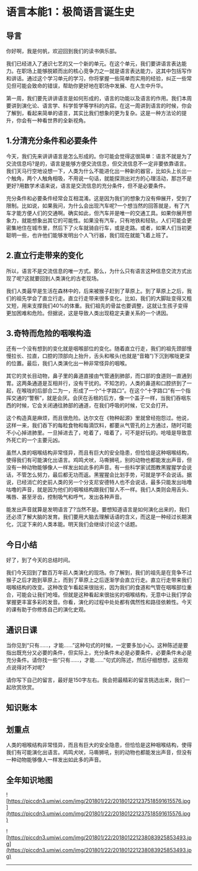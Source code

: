 # 语言本能1：极简语言诞生史

## 导言

你好啊，我是何帆，欢迎回到我们的读书俱乐部。

我们已经进入了通识七艺的又一个新的单元。在这个单元，我们要讲语言表达能力。在职场上能够脱颖而出的核心竞争力之一就是语言表达能力，这其中包括写作和讲话。通过这个学习单元的学习，你将掌握一些简单而实用的经验，纠正一些常见但可能会致命的错误，帮助你更好地在职场中发展、在人生中升华。

第一周，我们要先讲讲语言是如何形成的，语言的功能以及语言的作用。我们本周要讲到演化论、语言学、科学哲学等学科的内容。在这一周讲到语言的时候，你会了解到，看起来简单的语言，其实比我们想象的更为复杂。这是一种方法论的提升，你会有一种看世界的全新视角。

## 1.分清充分条件和必要条件

今天，我们先来讲讲语言是怎么形成的。你可能会觉得这很简单：语言不就是为了交流信息吗?是的，语言是能够方便交流信息，但交流信息不一定非要依靠语言。我们天马行空地设想一下，人类为什么不能进化出一种新的器官，比如头上长出一个触角，两个人触角相吸，不用说一句话，就能探测出对方的心理活动，那岂不是更好?用数学术语来说，语言是交流信息的充分条件，但不是必要条件。

充分条件和必要条件经常会互相混淆。这是因为我们的想象力没有伸展开，受到了限制。比如说，如果我问，为什么会出现汽车呢?一个想当然的回答就是，有了汽车才能方便人们的交通啊。确实如此，但汽车并是唯一的交通工具。如果你展开想象力，就能想象出其它的可能性。如果没有汽车，只有地铁和轻轨，人们可能会更密集地住在城市里，然后下了火车就骑自行车，或是走路。或者，如果人们当初更聪明一些，也许他们能够发明出个人飞行器，我们现在就能飞着上班了。

## 2.直立行走带来的变化

所以，语言不是交流信息的唯一方式。那么，为什么只有语言这种信息交流方式出现了呢?这就要回到人类演化的古老现场。

我们人类最早是生活在森林中的，后来被猴子赶到了草原上。到了草原上之后，我们的祖先学会了直立行走。直立行走带来很多变化。比如，我们的大脚趾变得又粗又短，用来支撑我们40%的体重。我们祖先的骨盆也要调整，这就让生孩子变得更加困难和危险。但据说，这是导致人类出现稳定夫妻关系的一个诱因。

## 3.奇特而危险的咽喉构造

还有一个没有想到的变化就是咽喉部位的变化。随着直立行走，我们的祖先颈部慢慢拉长、拉直，口腔的顶部向上抬升，舌头和喉头(也就是“音箱”)下沉到喉咙更深的位置。最后，我们人类演化出一种非常怪异的咽喉。

其它的灵长目动物，鼻子里的鼻道直接由气管通到肺部，而口部的食道则一直通到胃。这两条通道是互相并行，没有干扰的。不知怎的，人类的鼻道和口腔挤到了一起，在喉咙的后部合二为一，形成了一个“十字路口”。在这个“十字路口”有一个指挥交通的“警察”，就是会厌。会厌在舌根的后方，像一个盖子一样，当我们吞咽东西的时候，它会关闭通往肺部的通道，在我们呼吸的时候，它又会打开。

这个构造真是麻烦，而且很危险。达尔文在《物种起源》里就曾经抱怨过。他说，这样一来，我们吞下的每粒食物和每滴饮料，都要从气管孔的上方通过，随时可能不小心掉进肺里。一旦掉进去了，呛着了，噎着了，可不是好玩的。呛噎是导致意外死亡的一个主要元凶。

虽然人类的咽喉结构非常怪异，而且有巨大的安全隐患，但恰恰是这种咽喉结构，使得我们有可能演化出语言。鸡鸣犬吠，马嘶狮吼，别的动物也都能发出声音，但没有一种动物能够像人一样发出如此多的声音。有一些科学家试图教黑猩猩学会说话，不管怎么努力，最后都无功而返。黑猩猩会比划手势，可就是学不会说话。据说，已经消亡的史前人类的另一个分支尼安德特人也不会说话，最多只能发出咕噜咕噜的声音，就是因为他们的咽喉结构跟我们智人不一样。我们人类则会用舌头、嘴唇、甚至牙齿，控制吸气和呼气，发出各种声音。

能发出声音就算是发明语言了?当然不是。要想知道语言是如何演化出来的，我们还必须了解大脑的发育。我们要用大脑去理解话语的含义，而这是一种经过长期演化，沉淀下来的人类本能。明天我们会继续讨论这个话题。

## 今日小结

好了，到了今天的总结时间。

我们今天回到了数百万年前人类演化的现场。你了解到，我们的祖先是在竞争不过猴子之后才跑到草原上，而到了草原上之后逐渐学会直立行走。直立行走带来我们咽喉结构的改变。这种改变乍看起来很拙劣，因为我们的食道和气管在咽喉部位重合，可能会让我们呛噎。但就是这种看起来很拙劣的咽喉结构，无意中让我们学会掌握更丰富多彩的发音。你看，演化的过程中处处都有偶然性和路径依赖性。今天的课有助于你修炼自己的演化史观。

## 通识日课

当你见到“只有……，才能……”这种句式的时候，一定要多加小心。这种陈述是要指出既充分又必要的条件，但实际上，充分条件未必是必要条件，必要条件未必是充分条件。请你找一些“只有……，才能……”句式的陈述，然后仔细想想，这些观点说得对不对呢?

请你写下自己的留言，最好是150字左右。我会把最精彩的留言挑选出来，我们一起欣赏欣赏。

## 知识账本

## 划重点

人类的咽喉结构非常怪异，而且有巨大的安全隐患，但恰恰是这种咽喉结构，使得我们有可能演化出语言。鸡鸣犬吠，马嘶狮吼，别的动物也都能发出声音，但没有一种动物能够像人一样发出如此多的声音。

## 全年知识地图

![https://piccdn3.umiwi.com/img/201801/22/201801221237518591615576.jpg](https://piccdn3.umiwi.com/img/201801/22/201801221237518591615576.jpg)

![https://piccdn3.umiwi.com/img/201801/22/201801221238083925853493.jpg](https://piccdn3.umiwi.com/img/201801/22/201801221238083925853493.jpg)

---
